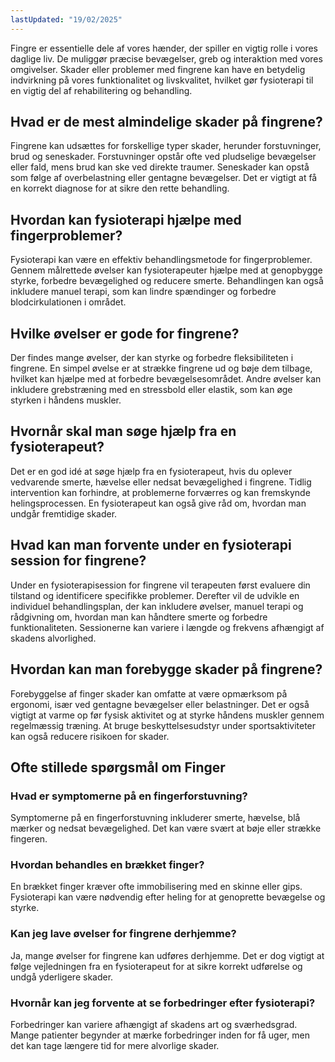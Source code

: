```yaml
---
lastUpdated: "19/02/2025"
---
```


Fingre er essentielle dele af vores hænder, der spiller en vigtig rolle i vores daglige liv. De muliggør præcise bevægelser, greb og interaktion med vores omgivelser. Skader eller problemer med fingrene kan have en betydelig indvirkning på vores funktionalitet og livskvalitet, hvilket gør fysioterapi til en vigtig del af rehabilitering og behandling.

## Hvad er de mest almindelige skader på fingrene?

Fingrene kan udsættes for forskellige typer skader, herunder forstuvninger, brud og seneskader. Forstuvninger opstår ofte ved pludselige bevægelser eller fald, mens brud kan ske ved direkte traumer. Seneskader kan opstå som følge af overbelastning eller gentagne bevægelser. Det er vigtigt at få en korrekt diagnose for at sikre den rette behandling.

## Hvordan kan fysioterapi hjælpe med fingerproblemer?

Fysioterapi kan være en effektiv behandlingsmetode for fingerproblemer. Gennem målrettede øvelser kan fysioterapeuter hjælpe med at genopbygge styrke, forbedre bevægelighed og reducere smerte. Behandlingen kan også inkludere manuel terapi, som kan lindre spændinger og forbedre blodcirkulationen i området.

## Hvilke øvelser er gode for fingrene?

Der findes mange øvelser, der kan styrke og forbedre fleksibiliteten i fingrene. En simpel øvelse er at strække fingrene ud og bøje dem tilbage, hvilket kan hjælpe med at forbedre bevægelsesområdet. Andre øvelser kan inkludere grebstræning med en stressbold eller elastik, som kan øge styrken i håndens muskler.

## Hvornår skal man søge hjælp fra en fysioterapeut?

Det er en god idé at søge hjælp fra en fysioterapeut, hvis du oplever vedvarende smerte, hævelse eller nedsat bevægelighed i fingrene. Tidlig intervention kan forhindre, at problemerne forværres og kan fremskynde helingsprocessen. En fysioterapeut kan også give råd om, hvordan man undgår fremtidige skader.

## Hvad kan man forvente under en fysioterapi session for fingrene?

Under en fysioterapisession for fingrene vil terapeuten først evaluere din tilstand og identificere specifikke problemer. Derefter vil de udvikle en individuel behandlingsplan, der kan inkludere øvelser, manuel terapi og rådgivning om, hvordan man kan håndtere smerte og forbedre funktionaliteten. Sessionerne kan variere i længde og frekvens afhængigt af skadens alvorlighed.

## Hvordan kan man forebygge skader på fingrene?

Forebyggelse af finger skader kan omfatte at være opmærksom på ergonomi, især ved gentagne bevægelser eller belastninger. Det er også vigtigt at varme op før fysisk aktivitet og at styrke håndens muskler gennem regelmæssig træning. At bruge beskyttelsesudstyr under sportsaktiviteter kan også reducere risikoen for skader.

## Ofte stillede spørgsmål om Finger

### Hvad er symptomerne på en fingerforstuvning?

Symptomerne på en fingerforstuvning inkluderer smerte, hævelse, blå mærker og nedsat bevægelighed. Det kan være svært at bøje eller strække fingeren.

### Hvordan behandles en brækket finger?

En brækket finger kræver ofte immobilisering med en skinne eller gips. Fysioterapi kan være nødvendig efter heling for at genoprette bevægelse og styrke.

### Kan jeg lave øvelser for fingrene derhjemme?

Ja, mange øvelser for fingrene kan udføres derhjemme. Det er dog vigtigt at følge vejledningen fra en fysioterapeut for at sikre korrekt udførelse og undgå yderligere skader.

### Hvornår kan jeg forvente at se forbedringer efter fysioterapi?

Forbedringer kan variere afhængigt af skadens art og sværhedsgrad. Mange patienter begynder at mærke forbedringer inden for få uger, men det kan tage længere tid for mere alvorlige skader.
